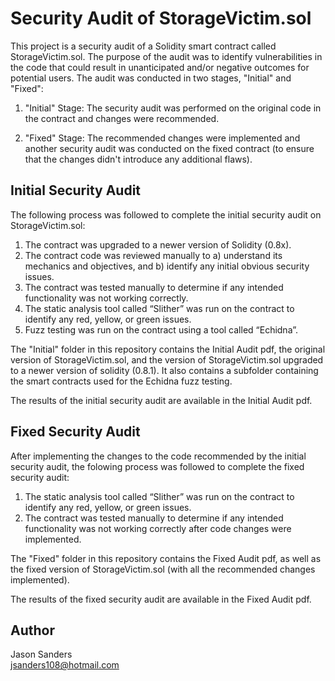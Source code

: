 # Security Audit of StorageVictim.sol

This project is a security audit of a Solidity smart contract called StorageVictim.sol. The purpose of the audit was to identify vulnerabilities in the code that could result in unanticipated and/or negative outcomes for potential users. The audit was conducted in two stages, "Initial" and "Fixed":

1) "Initial" Stage: The security audit was performed on the original code in the contract and changes were recommended.

2) "Fixed" Stage: The recommended changes were implemented and another security audit was conducted on the fixed contract (to ensure that the changes didn't introduce any additional flaws).  


## Initial Security Audit

The following process was followed to complete the initial security audit on StorageVictim.sol:

1) The contract was upgraded to a newer version of Solidity (0.8x).  
2) The contract code was reviewed manually to a) understand its mechanics and objectives, and b) identify any initial obvious security issues.
3) The contract was tested manually to determine if any intended functionality was not working correctly.
4) The static analysis tool called “Slither” was run on the contract to identify any red, yellow, or green issues.
5) Fuzz testing was run on the contract using a tool called “Echidna”. 

The "Initial" folder in this repository contains the Initial Audit pdf, the original version of StorageVictim.sol, and the version of StorageVictim.sol upgraded to a newer version of solidity (0.8.1). It also contains a subfolder containing the smart contracts used for the Echidna fuzz testing.

The results of the initial security audit are available in the Initial Audit pdf. 


## Fixed Security Audit

After implementing the changes to the code recommended by the initial security audit, the folowing process was followed to complete the fixed security audit:

1) The static analysis tool called “Slither” was run on the contract to identify any red, yellow, or green issues.
2) The contract was tested manually to determine if any intended functionality was not working correctly after code changes were implemented.  

The "Fixed" folder in this repository contains the Fixed Audit pdf, as well as the fixed version of StorageVictim.sol (with all the recommended changes implemented). 

The results of the fixed security audit are available in the Fixed Audit pdf. 

## Author

Jason Sanders  
jsanders108@hotmail.com



